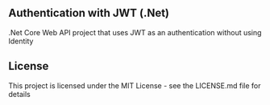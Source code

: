 ## Authentication with JWT (.Net)
.Net Core Web API project that uses JWT as an authentication without using Identity

## License
This project is licensed under the MIT License - see the LICENSE.md file for details
